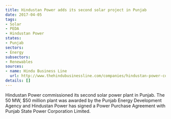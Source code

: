 ```yaml
---
title: Hindustan Power adds its second solar project in Punjab
date: 2017-04-05
tags:
- Solar
- PEDA
- Hindustan Power
states:
- Punjab
sectors:
- Energy
subsectors:
- Renewables
sources:
- name: Hindu Business Line
  url: http://www.thehindubusinessline.com/companies/hindustan-power-commissions-50-mw-solar-plant-in-punjab/article9604823.ece
details: []
---
```


Hindustan Power commissioned its second solar power plant in Punjab. The 50 MW, $50 million plant was awarded by the Punjab Energy Development Agency and Hindustan Power has signed a Power Purchase Agreement with Punjab State Power Corporation Limited.
